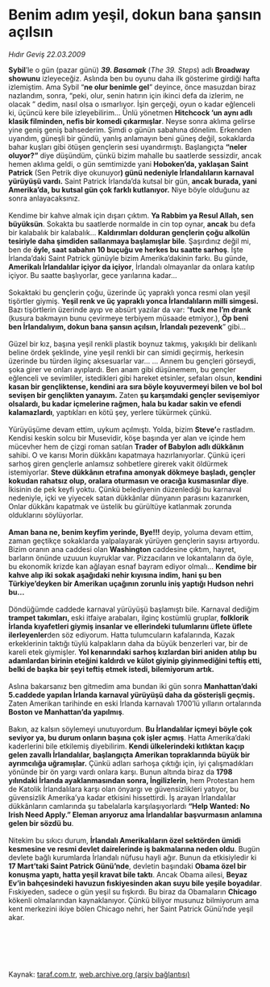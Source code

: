 # Benim adım yeşil, dokun bana şansın açılsın

*Hıdır Geviş 22.03.2009*

<div class="taraf_structure_2col_1zq">
<div class="margen_n">



 <p><b>Sybil</b>’le o gün (pazar günü) <b><i>39. Basamak</i></b> (<i>The 39. Steps</i>) adlı <b>Broadway showunu</b> izleyeceğiz. Aslında ben bu oyunu daha ilk gösterime girdiği hafta izlemiştim. Ama Sybil “<b>ne olur benimle gel</b>” deyince, önce masuzdan biraz nazlandım, sonra, “peki, olur, senin hatırın için ikinci defa da izlerim, ne olacak ” dedim, nasıl olsa o ısmarlıyor. İşin gerçeği, oyun o kadar eğlenceli ki, üçüncü kere bile izleyebilirim... Ünlü yönetmen <b>Hitchcock ’un aynı adlı klasik filminden, nefis bir komedi çıkarmışlar</b>. Neyse sonra aklıma gelirse yine geniş geniş bahsederim. Şimdi o günün sabahına dönelim. Erkenden uyandım, güneşli bir gündü, yanlış anlamayın beni güneş değil, sokaklarda bahar kuşları gibi ötüşen gençlerin sesi uyandırmıştı. Başlangıçta <b>“neler oluyor?”</b> diye düşündüm, çünkü bizim mahalle bu saatlerde sessizdir, ancak hemen aklıma geldi, o gün semtimizde yani <b>Hoboken’da, yaklaşan Saint Patrick</b> (Sen Petrik diye okunuyor<b>) günü nedeniyle İrlandalıların karnaval yürüyüşü vardı.</b> Saint Patrick İrlanda’da kutsal bir gün, <b>ancak burada, yani Amerika’da, bu kutsal gün çok farklı kutlanıyor.</b> Niye böyle olduğunu az sonra anlayacaksınız. <br/><br/>Kendime bir kahve almak için dışarı çıktım. <b>Ya Rabbim ya Resul Allah, sen büyüksün</b>. Sokakta bu saatlerde normalde in cin top oynar, <b>ancak</b> bu defa bir kalabalık bir kalabalık... <b>Kaldırımları dolduran gençlerin çoğu alkolün tesiriyle daha şimdiden sallanmaya başlamışlar bile</b>. Şaşırdınız değil mi, ben de <b>öyle, saat sabahın 10 buçuğu ve herkes bu saatte sarhoş</b>. İşte İrlanda’daki Saint Patrick günüyle bizim Amerika’dakinin farkı. Bu günde, <b>Amerikalı İrlandalılar içiyor da içiyor</b>, İrlandalı olmayanlar da onlara katılıp içiyor. Bu saatte başlıyorlar, gece yarılarına kadar... <br/><br/>Sokaktaki bu gençlerin çoğu, üzerinde üç yapraklı yonca resmi olan yeşil tişörtler giymiş. <b>Yeşil renk ve üç yapraklı yonca İrlandalıların milli simgesi.</b> Bazı tişörtlerin üzerinde ayıp ve absürt yazılar da var: “<b>fuck me I’m drank </b>(kusura bakmayın bunu çevirmeye terbiyem müsaade etmiyor.), <b>Öp beni ben İrlandalıyım, dokun bana şansın açılsın, İrlandalı pezevenk</b>” gibi... <br/><br/>Güzel bir kız, başına yeşil renkli plastik boynuz takmış, yakışıklı bir delikanlı beline ördek şeklinde, yine yeşil renkli bir can simidi geçirmiş, herkesin üzerinde bu türden ilginç aksesuarlar var... ... Annem bu gençleri görseydi, şoka girer ve onları ayıplardı. Ben anam gibi düşünemem, bu gençler eğlenceli ve sevimliler, istedikleri gibi hareket etsinler, sefaları olsun, <b>kendini kasan bir gençliktense, kendini ara sıra böyle koyuvermeyi bilen ve bol bol sevişen bir gençlikten yanayım.</b> Zaten <b>şu karşımdaki gençler sevişemiyor olsalardı, bu kadar içmelerine rağmen, hala bu kadar sakin ve efendi kalamazlardı</b>, yaptıkları en kötü şey, yerlere tükürmek çünkü. <br/><br/>Yürüyüşüme devam ettim, uykum açılmıştı. Yolda, bizim <b>Steve’</b>e rastladım. Kendisi keskin solcu bir Musevidir, köşe başında yer alan ve içinde hem mücevher hem de çizgi roman satılan <b>Trader</b> <b>of Babylon adlı dükkânın </b>sahibi. O ve karısı Morin dükkânı kapatmaya hazırlanıyorlar. Çünkü içeri sarhoş giren gençlerle anlamsız sohbetlere girerek vakit öldürmek istemiyorlar. <b>Steve dükkânın etrafına amonyak dökmeye başladı, gençler kokudan rahatsız olup, oralara oturmasın ve oracığa kusmasınlar diye</b>. İkisinin de pek keyfi yoktu. Çünkü belediyenin düzenlediği bu karnaval nedeniyle, içki ve yiyecek satan dükkânlar dünyanın parasını kazanırken, Onlar dükkânı kapatmak ve üstelik bu gürültüye katlanmak zorunda olduklarını söylüyorlar. <b><br/><br/>Aman bana ne, benim keyfim yerinde, Bye!!!</b> deyip, yoluma devam ettim, zaman geçtikçe sokaklarda yalpalayarak yürüyen gençlerin sayısı artıyordu. Bizim oranın ana caddesi olan <b>Washington </b>caddesine çıktım, hayret, barların önünde uzuuun kuyruklar var. Pizzacıların ve lokantaların da öyle, bu ekonomik krizde kan ağlayan esnaf bayram ediyor olmalı... <b>Kendime bir kahve alıp iki sokak aşağıdaki nehir kıyısına indim, hani şu ben Türkiye’deyken bir Amerikan uçağının zorunlu iniş yaptığı Hudson nehri bu...</b> <br/><br/>Döndüğümde caddede karnaval yürüyüşü başlamıştı bile. Karnaval dediğim <b>trampet takımları, </b>eski itfaiye arabaları, ilginç kostümlü gruplar, <b>folklorik İrlanda kıyafetleri giymiş insanlar ve ellerindeki tulumlarını üflete üflete ilerleyenler</b>den söz ediyorum. Hatta tulumcuların kafalarında, Kazak erkeklerinin taktığı tüylü kalpakların daha da büyük benzerleri var, bir de kareli etek giymişler. <b>Yol kenarındaki sarhoş kızlardan biri aniden atılıp bu adamlardan birinin eteğini kaldırdı ve külot giyinip giyinmediğini teftiş etti, belki de başka bir şeyi teftiş etmek istedi, bilemiyorum artık.</b> <br/><br/>Aslına bakarsanız ben gitmedim ama bundan iki gün sonra <b>Manhattan’daki 5.caddede yapılan İrlanda karnaval yürüyüşü daha da gösterişli geçmiş.</b> Zaten Amerikan tarihinde en eski İrlanda karnavalı 1700’lü yılların ortalarında <b>Boston ve Manhattan’da yapılmış</b>. <br/><br/>Bakın, az kalsın söylemeyi unutuyordum. <b>Bu İrlandalılar içmeyi böyle çok seviyor ya, bu durum onların başına çok işler açmış</b>. Hatta Amerika’daki kaderlerini bile etkilemiş diyebilirim. <b>Kendi ülkelerindeki kıtlıktan kaçıp gelen zavallı İrlandalılar, başlangıçta Amerikan topraklarında büyük bir ayrımcılığa uğramışlar.</b> Çünkü adları sarhoşa çıktığı için, iyi çalışmadıkları yönünde bir ön yargı vardı onlara karşı. Bunun altında biraz da <b>1798 yılındaki İrlanda ayaklanmasından sonra, İngilizlerin</b>, hem Protestan hem de Katolik İrlandalılara karşı olan önyargı ve güvensizlikleri yatıyor, bu güvensizlik Amerika’ya kadar etkisini hissettirdi. İş arayan İrlandalılar dükkânların camlarında şu tabelalarla karşılaşıyorlardı <b>“Help Wanted: No Irish Need Apply.” Eleman arıyoruz ama İrlandalılar başvurmasın anlamına gelen bir sözdü bu</b>. <br/><br/>Nitekim bu sıkıcı durum, <b>İrlandalı Amerikalıların özel sektörden ümidi kesmesine ve resmi devlet dairelerinde iş bakmalarına neden oldu</b>. Bugün devlete bağlı kurumlarda İrlandalı nüfusu hayli ağır. Bunun da etkisiyledir ki <b>17 Mart’taki Saint Patrick Günü’nde</b>, devletin başındaki <b>Obama özel bir konuşma yaptı, hatta yeşil kravat bile taktı</b>. Ancak Obama ailesi, <b>Beyaz Ev’in bahçesindeki havuzun fıskiyesinden akan suyu bile yeşile boyadılar</b>. Fıskiyeden, sadece o gün yeşil su fışkırdı. Bu biraz da Obamaların <b>Chicago</b> kökenli olmalarından kaynaklanıyor. Çünkü biliyor musunuz bilmiyorum ama kent merkezini ikiye bölen Chicago nehri, her Saint Patrick Günü’nde yeşil akar.</p>
<br/>
<br/>
<br/>



<br/>


<div id="taraf_not">
</div>

</div>


</div>

Kaynak: [taraf.com.tr](http://www.taraf.com.tr:80/makale/4618.htm), [web.archive.org (arşiv bağlantısı)](http://web.archive.org/web/20090608190646/http://www.taraf.com.tr:80/makale/4618.htm)
